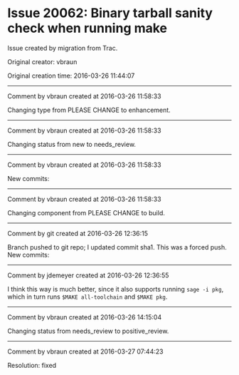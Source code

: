 # Issue 20062: Binary tarball sanity check when running make

Issue created by migration from Trac.

Original creator: vbraun

Original creation time: 2016-03-26 11:44:07




---

Comment by vbraun created at 2016-03-26 11:58:33

Changing type from PLEASE CHANGE to enhancement.


---

Comment by vbraun created at 2016-03-26 11:58:33

Changing status from new to needs_review.


---

Comment by vbraun created at 2016-03-26 11:58:33

New commits:


---

Comment by vbraun created at 2016-03-26 11:58:33

Changing component from PLEASE CHANGE to build.


---

Comment by git created at 2016-03-26 12:36:15

Branch pushed to git repo; I updated commit sha1. This was a forced push. New commits:


---

Comment by jdemeyer created at 2016-03-26 12:36:55

I think this way is much better, since it also supports running `sage -i pkg`, which in turn runs `$MAKE all-toolchain` and `$MAKE pkg`.


---

Comment by vbraun created at 2016-03-26 14:15:04

Changing status from needs_review to positive_review.


---

Comment by vbraun created at 2016-03-27 07:44:23

Resolution: fixed
